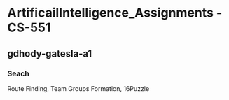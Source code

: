 # ArtificailIntelligence_Assignments - CS-551

## gdhody-gatesla-a1
### Seach 
Route Finding,
Team Groups Formation,
16Puzzle
